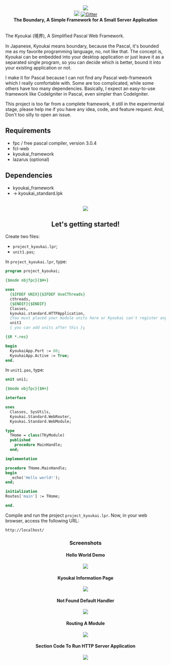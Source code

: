 <div align="center">
  <img src="src/images/kyoukai_framework.png"/>
</div>
<div align="center">
<a href="https://badge.fury.io/gh/afuriza%2Fkyoukai_framework"><img src="https://badge.fury.io/gh/afuriza%2Fkyoukai_framework.svg" alt="GitHub version" height="18"></a>
<a href="https://gitter.im/kyoukai_framework?utm_source=badge&utm_medium=badge&utm_campaign=pr-badge&utm_content=badge"><img src="https://badges.gitter.im/Join Chat.svg" alt="Gitter"></a>
</div>
<div align="center">
  <strong>The Boundary, A Simple Framework for A Small Server Application</strong>
</div>
<br/>

The Kyoukai (境界), A Simplified Pascal Web Framework.

In Japanese, Kyoukai means boundary, because the Pascal, it's bounded me as my favorite programming language, no, not like that. The concept is, Kyoukai can be embedded into your desktop application or just leave it as a separated single program, so you can decide which is better, bound it into your existing application or not.

I make it for Pascal because I can not find any Pascal web-framework which I really comfortable with. Some are too complicated, while some others have too many dependencies. Basically, I expect an easy-to-use framework like CodeIgniter in Pascal, even simpler than CodeIgniter.

This project is too far from a complete framework, it still in the experimental stage, please help me if you have any idea, code, and feature request. And, Don't too silly to open an issue.

Requirements
---
* fpc / free pascal compiler, version 3.0.4
* fcl-web
* kyoukai_framework
* lazarus (optional)

Dependencies
---
* kyoukai_framework
* -> kyoukai_standard.lpk

<br/>
<div align="center">
  <img src="src/icons/nyanpasu_125p.png"/>
</div>
<div align="center">
  <h2>Let's getting started!</h2>
</div>

Create two files:

* `project_kyoukai.lpr`;
* `unit1.pas`;

In `project_kyoukai.lpr`, type:

```pascal
program project_kyoukai;

{$mode objfpc}{$H+}

uses
  {$IFDEF UNIX}{$IFDEF UseCThreads}
  cthreads,
  {$ENDIF}{$ENDIF}
  Classes,
  kyoukai.standard.HTTPApplication,
  {You must placed your module units here or Kyoukai can't register anything!}
  unit1
  { you can add units after this };

{$R *.res}

begin
  KyoukaiApp.Port := 80;
  KyoukaiApp.Active := True;
end.
```

In `unit1.pas`, type:

```pascal
unit uni1;

{$mode objfpc}{$H+}

interface

uses
  Classes, SysUtils,
  Kyoukai.Standard.WebRouter,
  Kyoukai.Standard.WebModule;

type
  THome = class(TKyModule)
  published
    procedure MainHandle;
  end;

implementation

procedure THome.MainHandle;
begin
  _echo('Hello world!');
end;

initialization
Routes['main'] := THome;

end.
```

Compile and run the project `project_kyoukai.lpr`. Now, in your web browser, access the following URL:

```
http://localhost/
```


<h3 align="center">Screenshots</h3>
<h4 align="center">Hello World Demo</h4>
<div align="center">
  <img src="src/images/helloworld_demo.png" />
</div>

<h4 align="center">Kyoukai Information Page</h4>
<div align="center">
  <img src="src/images/information_page.png" />
</div>

<h4 align="center">Not Found Default Handler</h4>
<div align="center">
  <img src="src/images/notfound_page.png" />
</div>

<h4 align="center">Routing A Module</h4>
<div align="center">
  <img src="src/images/registering_module.png" />
</div>

<h4 align="center">Section Code To Run HTTP Server Application</h4>
<div align="center">
  <img src="src/images/running_application.png" />
</div>
